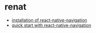 # renat

* [installation of react-native-navigation](https://wix.github.io/react-native-navigation/#/docs/Installing)
* [quick start with react-native-navigation](https://www.youtube.com/watch?v=osMg869VwFY)
